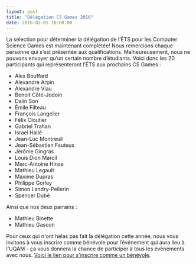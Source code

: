 ```yaml
---
layout: post
title: "Délégation CS Games 2016"
date: 2016-02-05 10:00:00
---
```


La sélection pour déterminer la délégation de l’ÉTS pour les Computer Science Games est maintenant complétée! Nous remercions chaque personne qui s’est présentée aux qualifications. Malheureusement, nous ne pouvons envoyer qu’un certain nombre d’étudiants. Voici donc les 20 participants qui représenteront l’ÉTS aux prochains CS Games :

 * Alex Bouffard
 * Alexandre Arpin
 * Alexandre Viau
 * Benoit Côté-Jodoin
 * Dalin Son
 * Émile Filteau
 * François Langelier
 * Félix Cloutier
 * Gabriel Trahan
 * Israel Hallé
 * Jean-Luc Montreuil
 * Jean-Sébastien Fauteux
 * Jérôme Gingras
 * Louis Dion Marcil
 * Marc-Antoine Hinse
 * Mathieu Legault
 * Maxime Dupras
 * Philippe Gorley
 * Simon Landry-Pellerin
 * Spencer Dubé

Ainsi que nos deux parrains :

* Mathieu Binette
* Mathieu Gascon

Pour ceux qui n'ont hélas pas fait la délégation cette année, nous vous invitons à vous inscrire comme bénévole pour l’événement qui aura lieu à l'UQAM - ça vous donnera la chance de participer à tous les évènements avec nous. [Voici le lien pour s'inscrire comme un bénévole](https://goo.gl/lUlGZH).
